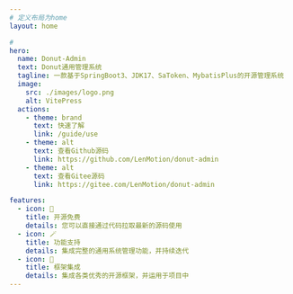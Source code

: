 ```yaml
---
# 定义布局为home
layout: home

#
hero:
  name: Donut-Admin
  text: Donut通用管理系统
  tagline: 一款基于SpringBoot3、JDK17、SaToken、MybatisPlus的开源管理系统
  image:
    src: ./images/logo.png
    alt: VitePress
  actions:
    - theme: brand
      text: 快速了解
      link: /guide/use
    - theme: alt
      text: 查看Github源码
      link: https://github.com/LenMotion/donut-admin
    - theme: alt
      text: 查看Gitee源码
      link: https://gitee.com/LenMotion/donut-admin

features:
  - icon: 🎊
    title: 开源免费
    details: 您可以直接通过代码拉取最新的源码使用
  - icon: 🪄
    title: 功能支持
    details: 集成完整的通用系统管理功能，并持续迭代
  - icon: 🎏
    title: 框架集成
    details: 集成各类优秀的开源框架，并运用于项目中
---
```


